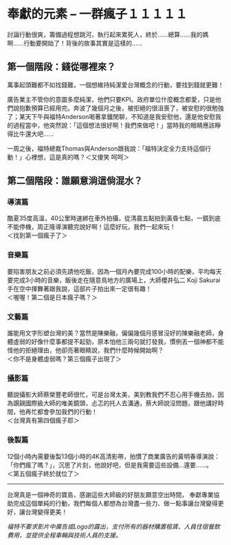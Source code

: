 # 奉獻的元素 – 一群瘋子１１１１１

討論行動很爽，籌備過程想跳河，執行起來累死人，終於……總算……我的媽啊……行動要開始了！背後的故事其實是這樣的……<br>

## 第一個階段：錢從哪裡來？
萬事起頭難都不如找錢難，一個想維持純潔愛台灣概念的行動，要找到錢就更難！

廣告業主不管你的意圖多麼純潔，他們只要KPI。政府單位什麼概念都愛，只是他們說抱歉預算已經用完。奔波了幾個月之後，被拒絕的很沮喪了，被安慰的很勉強了；某天下午與福特Anderson喝著拿鐵閒聊，不知道是我安慰他，還是他安慰我的過程當中，他突然說：「這個想法很好啊！我們來做吧！」當時我的眼睛應該睜得比牛還大吧……

一周之後，福特總裁Thomas與Anderson跟我說：「福特決定全力支持這個行動！」心裡想，這是真的嗎？＜又傻笑 呵呵＞<br>

## 第二個階段：誰願意淌這倘混水？

### 導演篇

酷夏35度高溫，40公里時速綁在車外拍攝，從清晨五點拍到黃昏七點，一鏡到底不能停機，周正隆導演聽完說好啊！這麼好玩，我們一起來玩！<br>＜找到第一個瘋子了＞

### 音樂篇

要陷害朋友之前必須先請他吃飯，因為一個月內要完成100小時的配樂，平均每天要完成3小時的音樂，飯後走在隨意鳥地方的廣場上，大師櫻井弘二 Koji  Sakurai手在空中揮舞著跟我說，這部片子拍出來一定很有趣！<br>＜喔喔！第二個是日本瘋子嗎？＞

### 文藝篇

誰能用文字形塑台灣的美？當然是陳樂融，偏偏幾個月感冒沒好的陳樂融老師，身體虛弱的好像什麼事都提不起勁，原本怕他三兩句就打發我，慣例丟一個神都不能怪他的拒絕理由，他卻亮著眼睛說，我們什麼時候開始啊？<br>＜你不是身體虛弱嗎？第三個瘋子出現了＞

### 攝影篇

聽說攝影大師蔡榮豐老師很忙，可是台灣太美，美到教我們不忍心用手機去拍，因為覬覦國際級大師的唯美鏡頭，忐忑的托人去溝通，蔡大師說沒問題，跟他講好時間，他再忙都會參加我們的行動！<br>＜台灣真有第四個瘋子耶＞

### 後製篇

12個小時內需要後製13個小時的4K高清影帶，拍慣了商業廣告的黃明春導演說：「你們瘋了嗎？」，沉思了片刻，他說好吧，但是我需要這些設備…還要……。　<br>＜第五個瘋子終於就位了＞

***

台灣真是一個神奇的寶島，感謝這些大師級的好朋友願意空出時間， 奉獻專業協助完成這個單純的行動，我們每個人都想為台灣盡一些力、做一點事讓台灣變得更好，讓台灣變得更美！

*福特不要求影片中廣告或Logo的露出，支付所有的器材購置租賃、人員住宿餐飲費用，並提供全程車輛與技術人員的支援。*
